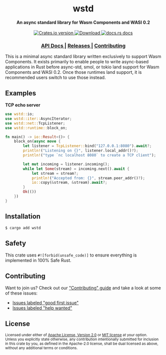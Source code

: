 <h1 align="center">wstd</h1>
<div align="center">
  <strong>
    An async standard library for Wasm Components and WASI 0.2
  </strong>
</div>

<br />

<div align="center">
  <!-- Crates version -->
  <a href="https://crates.io/crates/wstd">
    <img src="https://img.shields.io/crates/v/wstd.svg?style=flat-square"
    alt="Crates.io version" />
  </a>
  <!-- Downloads -->
  <a href="https://crates.io/crates/wstd">
    <img src="https://img.shields.io/crates/d/wstd.svg?style=flat-square"
      alt="Download" />
  </a>
  <!-- docs.rs docs -->
  <a href="https://docs.rs/wstd">
    <img src="https://img.shields.io/badge/docs-latest-blue.svg?style=flat-square"
      alt="docs.rs docs" />
  </a>
</div>

<div align="center">
  <h3>
    <a href="https://docs.rs/wstd">
      API Docs
    </a>
    <span> | </span>
    <a href="https://github.com/yoshuawuyts/wstd/releases">
      Releases
    </a>
    <span> | </span>
    <a href="https://github.com/yoshuawuyts/wstd/blob/master.github/CONTRIBUTING.md">
      Contributing
    </a>
  </h3>
</div>


This is a minimal async standard library written exclusively to support Wasm
Components. It exists primarily to enable people to write async-based
applications in Rust before async-std, smol, or tokio land support for Wasm
Components and WASI 0.2. Once those runtimes land support, it is recommended
users switch to use those instead.

## Examples

**TCP echo server**

```rust
use wstd::io;
use wstd::iter::AsyncIterator;
use wstd::net::TcpListener;
use wstd::runtime::block_on;

fn main() -> io::Result<()> {
    block_on(async move {
        let listener = TcpListener::bind("127.0.0.1:8080").await?;
        println!("Listening on {}", listener.local_addr()?);
        println!("type `nc localhost 8080` to create a TCP client");

        let mut incoming = listener.incoming();
        while let Some(stream) = incoming.next().await {
            let stream = stream?;
            println!("Accepted from: {}", stream.peer_addr()?);
            io::copy(&stream, &stream).await?;
        }
        Ok(())
    })
}
```

## Installation
```sh
$ cargo add wstd
```

## Safety
This crate uses ``#![forbid(unsafe_code)]`` to ensure everything is implemented in
100% Safe Rust.

## Contributing
Want to join us? Check out our ["Contributing" guide][contributing] and take a
look at some of these issues:

- [Issues labeled "good first issue"][good-first-issue]
- [Issues labeled "help wanted"][help-wanted]

[contributing]: https://github.com/yoshuawuyts/wstd/blob/master.github/CONTRIBUTING.md
[good-first-issue]: https://github.com/yoshuawuyts/wstd/labels/good%20first%20issue
[help-wanted]: https://github.com/yoshuawuyts/wstd/labels/help%20wanted

## License

<sup>
Licensed under either of <a href="LICENSE-APACHE">Apache License, Version
2.0</a> or <a href="LICENSE-MIT">MIT license</a> at your option.
</sup>

<br/>

<sub>
Unless you explicitly state otherwise, any contribution intentionally submitted
for inclusion in this crate by you, as defined in the Apache-2.0 license, shall
be dual licensed as above, without any additional terms or conditions.
</sub>
